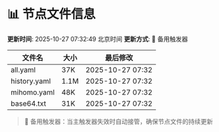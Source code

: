 # 📊 节点文件信息

**更新时间**: 2025-10-27 07:32:49 北京时间
**更新方式**: 🔄 备用触发器

| 文件名 | 大小 | 最后修改 |
|--------|------|----------|
| all.yaml | 37K | 2025-10-27 07:32 |
| history.yaml | 1.1M | 2025-10-27 07:32 |
| mihomo.yaml | 48K | 2025-10-27 07:32 |
| base64.txt | 31K | 2025-10-27 07:32 |

> 🔄 备用触发器：当主触发器失效时自动接管，确保节点文件的持续更新
